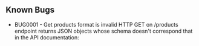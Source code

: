 Known Bugs
----------
* BUG0001 - Get products format is invalid 
HTTP GET on /products endpoint returns JSON objects whose schema doesn't correspond that in the API documentation:
